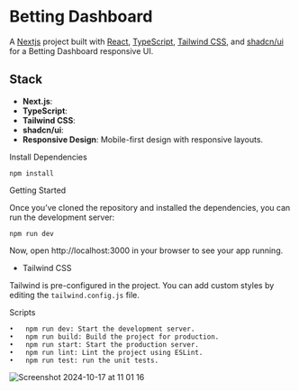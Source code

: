 # Betting Dashboard

A [Nextjs](https://nextjs.org/) project built with [React](https://reactjs.org/), [TypeScript](https://www.typescriptlang.org/), [Tailwind CSS](https://tailwindcss.com/), and [shadcn/ui](https://shadcn.dev/) for a Betting Dashboard responsive UI.


## Stack

- **Next.js**:
- **TypeScript**:
- **Tailwind CSS**:
- **shadcn/ui**:
- **Responsive Design**: Mobile-first design with responsive layouts.


Install Dependencies

```shell
npm install
```


Getting Started

Once you’ve cloned the repository and installed the dependencies, you can run the development server:

```shell
npm run dev
```
Now, open http://localhost:3000 in your browser to see your app running.


- Tailwind CSS

Tailwind is pre-configured in the project. You can add custom styles by editing the `tailwind.config.js` file.

Scripts

	•	npm run dev: Start the development server.
	•	npm run build: Build the project for production.
	•	npm run start: Start the production server.
	•	npm run lint: Lint the project using ESLint.
	•	npm run test: run the unit tests.


![Screenshot 2024-10-17 at 11 01 16](https://github.com/user-attachments/assets/020f6698-ddac-49a4-8c97-02d0b5d52191)

